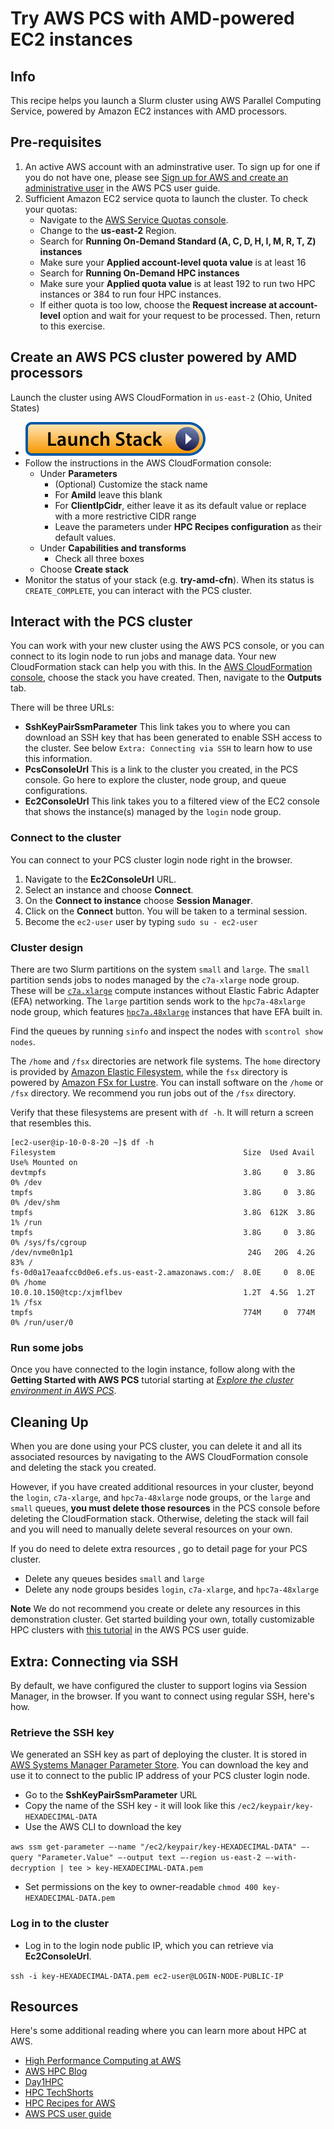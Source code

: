 # Try AWS PCS with AMD-powered EC2 instances

## Info

This recipe helps you launch a Slurm cluster using AWS Parallel Computing Service, powered by Amazon EC2 instances with AMD processors.

## Pre-requisites

1. An active AWS account with an adminstrative user. To sign up for one if you do not have one, please see [Sign up for AWS and create an administrative user](https://docs.aws.amazon.com/pcs/latest/userguide/setting-up.html) in the AWS PCS user guide.
2. Sufficient Amazon EC2 service quota to launch the cluster. To check your quotas:
    * Navigate to the [AWS Service Quotas console](https://console.aws.amazon.com/servicequotas/home/services/ec2/quotas). 
    * Change to the **us-east-2** Region. 
    * Search for **Running On-Demand Standard (A, C, D, H, I, M, R, T, Z) instances**
    * Make sure your **Applied account-level quota value** is at least 16
    * Search for **Running On-Demand HPC instances**
    * Make sure your **Applied quota value** is at least 192 to run two HPC instances or 384 to run four HPC instances.
    * If either quota is too low, choose the **Request increase at account-level** option and wait for your request to be processed. Then, return to this exercise. 

## Create an AWS PCS cluster powered by AMD processors

Launch the cluster using AWS CloudFormation in `us-east-2` (Ohio, United States)

* [![Launch stack](../../../docs/media/launch-stack.svg)](https://console.aws.amazon.com/cloudformation/home?region=us-east-2#/stacks/create/review?stackName=try-amd-cfn&templateURL=https://aws-hpc-recipes.s3.us-east-1.amazonaws.com/main/recipes/pcs/try_amd/assets/cluster.cfn.yaml)
* Follow the instructions in the AWS CloudFormation console:
    * Under **Parameters**
        * (Optional) Customize the stack name
        * For **AmiId** leave this blank
        * For **ClientIpCidr**, either leave it as its default value or replace with a more restrictive CIDR range
        * Leave the parameters under **HPC Recipes configuration** as their default values.
    * Under **Capabilities and transforms**
        * Check all three boxes
    * Choose **Create stack**
* Monitor the status of your stack (e.g. **try-amd-cfn**). When its status is `CREATE_COMPLETE`, you can interact with the PCS cluster. 

## Interact with the PCS cluster

You can work with your new cluster using the AWS PCS console, or you can connect to its login node to run jobs and manage data. Your new CloudFormation stack can help you with this. In the [AWS CloudFormation console](https://console.amazonaws.com/cloudformation/home), choose the stack you have created. Then, navigate to the **Outputs** tab. 

There will be three URLs:
* **SshKeyPairSsmParameter** This link takes you to where you can download an SSH key that has been generated to enable SSH access to the cluster. See below `Extra: Connecting via SSH` to learn how to use this information.
* **PcsConsoleUrl** This is a link to the cluster you created, in the PCS console. Go here to explore the cluster, node group, and queue configurations. 
* **Ec2ConsoleUrl** This link takes you to a filtered view of the EC2 console that shows the instance(s) managed by the `login` node group. 

### Connect to the cluster

You can connect to your PCS cluster login node right in the browser. 
1. Navigate to the **Ec2ConsoleUrl** URL.
2. Select an instance and choose **Connect**.
3. On the **Connect to instance** choose **Session Manager**.
4. Click on the **Connect** button. You will be taken to a terminal session. 
5. Become the `ec2-user` user by typing `sudo su - ec2-user`

### Cluster design

There are two Slurm partitions on the system `small` and `large`. The `small` partition sends jobs to nodes managed by the `c7a-xlarge` node group. These will be [`c7a.xlarge`](https://aws.amazon.com/ec2/instance-types/c7a/) compute instances without Elastic Fabric Adapter (EFA) networking. The `large` partition sends work to the `hpc7a-48xlarge` node group, which features [`hpc7a.48xlarge`](https://aws.amazon.com/ec2/instance-types/hpc7a/) instances that have EFA built in. 

Find the queues by running `sinfo` and inspect the nodes with `scontrol show nodes`. 

The `/home` and `/fsx` directories are network file systems. The `home` directory is provided by [Amazon Elastic Filesystem](https://aws.amazon.com/efs/), while the `fsx` directory is powered by [Amazon FSx for Lustre](https://aws.amazon.com/fsx/lustre/). You can install software on the `/home` or `/fsx` directory. We recommend you run jobs out of the `/fsx` directory. 

Verify that these filesystems are present with `df -h`. It will return a screen that resembles this.

```shell
[ec2-user@ip-10-0-8-20 ~]$ df -h
Filesystem                                          Size  Used Avail Use% Mounted on
devtmpfs                                            3.8G     0  3.8G   0% /dev
tmpfs                                               3.8G     0  3.8G   0% /dev/shm
tmpfs                                               3.8G  612K  3.8G   1% /run
tmpfs                                               3.8G     0  3.8G   0% /sys/fs/cgroup
/dev/nvme0n1p1                                       24G   20G  4.2G  83% /
fs-0d0a17eaafcc0d0e6.efs.us-east-2.amazonaws.com:/  8.0E     0  8.0E   0% /home
10.0.10.150@tcp:/xjmflbev                           1.2T  4.5G  1.2T   1% /fsx
tmpfs                                               774M     0  774M   0% /run/user/0
```

### Run some jobs

Once you have connected to the login instance, follow along with the **Getting Started with AWS PCS** tutorial starting at [_Explore the cluster environment in AWS PCS_](https://docs.aws.amazon.com/pcs/latest/userguide/getting-started_explore.html). 

## Cleaning Up

When you are done using your PCS cluster, you can delete it and all its associated resources by navigating to the AWS CloudFormation console and deleting the stack you created.

However, if you have created additional resources in your cluster, beyond the `login`, `c7a-xlarge`, and `hpc7a-48xlarge` node groups, or the `large` and `small` queues, **you must delete those resources** in the PCS console before deleting the CloudFormation stack. Otherwise, deleting the stack will fail and you will need to manually delete several resources on your own. 

If you do need to delete extra resources , go to detail page for your PCS cluster. 
* Delete any queues besides `small` and `large`
* Delete any node groups besides `login`, `c7a-xlarge`, and `hpc7a-48xlarge`

**Note** We do not recommend you create or delete any resources in this demonstration cluster. Get started building your own, totally customizable HPC clusters with [this tutorial](https://docs.aws.amazon.com/pcs/latest/userguide/getting-started.html) in the AWS PCS user guide. 

## Extra: Connecting via SSH

By default, we have configured the cluster to support logins via Session Manager, in the browser. If you want to connect using regular SSH, here's how. 

### Retrieve the SSH key

We generated an SSH key as part of deploying the cluster. It is stored in [AWS Systems Manager Parameter Store](https://docs.aws.amazon.com/systems-manager/latest/userguide/systems-manager-parameter-store.html). You can download the key and use it to connect to the public IP address of your PCS cluster login node. 

* Go to the **SshKeyPairSsmParameter** URL
* Copy the name of the SSH key - it will look like this `/ec2/keypair/key-HEXADECIMAL-DATA`
* Use the AWS CLI to download the key

`aws ssm get-parameter —-name "/ec2/keypair/key-HEXADECIMAL-DATA" —-query "Parameter.Value" —-output text —-region us-east-2 —-with-decryption | tee > key-HEXADECIMAL-DATA.pem`

* Set permissions on the key to owner-readable `chmod 400 key-HEXADECIMAL-DATA.pem`

### Log in to the cluster

* Log in to the login node public IP, which you can retrieve via **Ec2ConsoleUrl**.

`ssh -i key-HEXADECIMAL-DATA.pem ec2-user@LOGIN-NODE-PUBLIC-IP`

## Resources

Here's some additional reading where you can learn more about HPC at AWS.

* [High Performance Computing at AWS](https://aws.amazon.com/hpc/)
* [AWS HPC Blog](https://aws.amazon.com/blogs/hpc/)
* [Day1HPC](https://day1hpc.com/)
* [HPC TechShorts](https://www.youtube.com/c/hpctechshorts)
* [HPC Recipes for AWS](https://github.com/aws-samples/aws-hpc-recipes)
* [AWS PCS user guide](https://docs.aws.amazon.com/pcs/)
